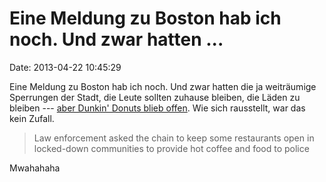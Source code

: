 Eine Meldung zu Boston hab ich noch. Und zwar hatten \...
=========================================================

Date: 2013-04-22 10:45:29

Eine Meldung zu Boston hab ich noch. Und zwar hatten die ja weiträumige
Sperrungen der Stadt, die Leute sollten zuhause bleiben, die Läden zu
bleiben --- [aber Dunkin\' Donuts blieb
offen](http://www.boston.com/businessupdates/2013/04/19/cops-request-dunkin-donuts-stays-open/a981LXWXrfuZAAgnIM1YjL/story.html).
Wie sich rausstellt, war das kein Zufall.

> Law enforcement asked the chain to keep some restaurants open in
> locked-down communities to provide hot coffee and food to police

Mwahahaha
